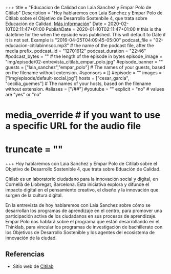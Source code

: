 +++
title = "Educacion de Calidad con Laia Sanchez y Empar Polo de Citilab"
Description = "Hoy hablaremos con Laia Sanchez y Empar Polo de Citilab sobre el Objetivo de Desarrollo Sostenbile 4, que trata sobre Educación de Calidad. [Más información](./02-educacion-citilab/)"
Date = 2020-02-10T02:11:47+01:00
PublishDate = 2020-01-10T02:11:47+01:00 # this is the datetime for the when the epsiode was published. This will default to Date if it is not set. Example is "2016-04-25T04:09:45-05:00"
podcast_file = "02-educacion-citilabinnsoc.mp3" # the name of the podcast file, after the media prefix.
podcast_id = "12701612"
podcast_duration = "22:46"
#podcast_bytes = "" # the length of the episode in bytes
episode_image = "img/episode/02-entrevista_citilab_empar_polo.jpg"
#episode_banner = ""
guests = ["laia_sanchez","empar_polo"] # The names of your guests, based on the filename without extension.
#sponsors = []
#episode = ""
images = ["img/episode/default-social.jpg"]
hosts = ["cesar_garcia", "cecilia_guemes"] # The names of your hosts, based on the filename without extension.
#aliases = ["/##"]
#youtube = ""
explicit = "no" # values are "yes" or "no"
# media_override # if you want to use a specific URL for the audio file
# truncate = ""
+++
Hoy hablaremos con Laia Sanchez y Empar Polo de Citilab sobre el Objetivo de Desarrollo Sostenible 4, que trata sobre Eduación de Calidad.

Citilab es un laboratorio ciudadano para la innovación social y digital, en Cornellà de Llobregat, Barcelona. Esta iniciativa explora y difunde el impacto digital en el pensamiento creativo, el diseño y la innovación que surgen de la cultura digital.

En la entrevista de hoy hablaremos con Laia Sanchez sobre cómo se desarrollan los programas de aprendizaje en el centro, para promover una participación activa de los ciudadanos en sus procesos de aprendizaje. Empar Polo nos hablará sobre el programa que están desarrollando en el Thinklab, para vincular los programas de investigación de bachillerato con los Objetivos de Desarrollo Sostenible y los agentes del ecosistema de innovación de la ciudad.

## Referencias
* Sitio web de [Citilab](http://citilab.eu)
